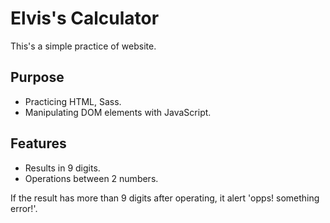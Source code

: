 # Elvis's Calculator

This's a simple practice of website.

## Purpose
* Practicing HTML, Sass.
* Manipulating DOM elements with JavaScript.

## Features
* Results in 9 digits.
* Operations between 2 numbers.

If the result has more than 9 digits after operating, it alert 'opps! something error!'.